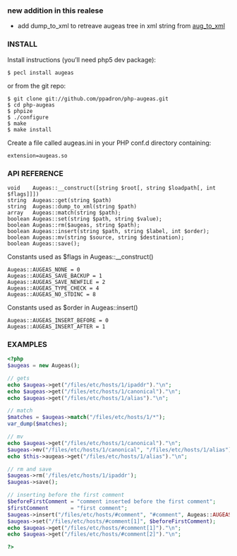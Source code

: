 ### new addition in this realese

- add dump_to_xml to retreave augeas tree in xml string from [aug_to_xml](http://augeas.net/docs/references/c_api/files/augeas-h.html#aug_to_xml)

### INSTALL

Install instructions (you’ll need php5 dev package):

```
$ pecl install augeas
```

or from the git repo:

```
$ git clone git://github.com/ppadron/php-augeas.git
$ cd php-augeas
$ phpize
$ ./configure
$ make
$ make install
```

Create a file called augeas.ini in your PHP conf.d directory containing:

```
extension=augeas.so
```

### API REFERENCE

```
void    Augeas::__construct([string $root[, string $loadpath[, int $flags]]])
string  Augeas::get(string $path)
string  Augeas::dump_to_xml(string $path)
array   Augeas::match(string $path);
boolean Augeas::set(string $path, string $value);
boolean Augeas::rm($augeas, string $path);
boolean Augeas::insert(string $path, string $label, int $order);
boolean Augeas::mv(string $source, string $destination);
boolean Augeas::save();
```

Constants used as $flags in Augeas::__construct()

```
Augeas::AUGEAS_NONE = 0
Augeas::AUGEAS_SAVE_BACKUP = 1
Augeas::AUGEAS_SAVE_NEWFILE = 2
Augeas::AUGEAS_TYPE_CHECK = 4
Augeas::AUGEAS_NO_STDINC = 8
```

Constants used as $order in Augeas::insert()

```
Augeas::AUGEAS_INSERT_BEFORE = 0
Augeas::AUGEAS_INSERT_AFTER = 1
```

### EXAMPLES

```php
<?php
$augeas = new Augeas();

// gets
echo $augeas->get("/files/etc/hosts/1/ipaddr")."\n";
echo $augeas->get("/files/etc/hosts/1/canonical")."\n";
echo $augeas->get("/files/etc/hosts/1/alias")."\n";

// match
$matches = $augeas->match("/files/etc/hosts/1/*");
var_dump($matches);

// mv 
echo $augeas->get("/files/etc/hosts/1/canonical")."\n";
$augeas->mv("/files/etc/hosts/1/canonical", "/files/etc/hosts/1/alias");
echo $this->augeas->get("/files/etc/hosts/1/alias")."\n";

// rm and save
$augeas->rm('/files/etc/hosts/1/ipaddr');
$augeas->save();

// inserting before the first comment
$beforeFirstComment = "comment inserted before the first comment";
$firstComment       = "first comment";
$augeas->insert("/files/etc/hosts/#comment", "#comment", Augeas::AUGEAS_INSERT_BEFORE);
$augeas->set("/files/etc/hosts/#comment[1]", $beforeFirstComment);
echo $augeas->get("/files/etc/hosts/#comment[1]")."\n";
echo $augeas->get("/files/etc/hosts/#comment[2]")."\n";

?>
```
